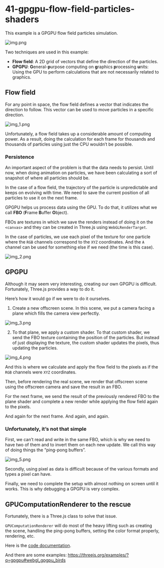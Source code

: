 # 41-gpgpu-flow-field-particles-shaders

This example is a GPGPU flow field particles simulation.

![img.png](img.png)

Two techniques are used in this example:
- **Flow field**: A 2D grid of vectors that define the direction of the particles.
- **GPGPU**: **G**eneral-**p**urpose computing on **g**raphics **p**rocessing **u**nits:
Using the GPU to perform calculations that are not necessarily related to graphics.

## Flow field

For any point in space, the flow field defines a vector that indicates the direction to follow.
This vector can be used to move particles in a specific direction.

![img_1.png](img_1.png)

Unfortunately, a flow field takes up a considerable amount of computing power. As a result, doing the calculation for
each frame for thousands and thousands of particles using just the CPU wouldn’t be possible.

### Persistence

An important aspect of the problem is that the data needs to persist. Until now, when doing animation on particles,
we have been calculating a sort of snapshot of where all particles should be.

In the case of a flow field, the trajectory of the particle is unpredictable and keeps on evolving with time.
We need to save the current position of all particles to use it on the next frame.

GPGPU helps us process data using the GPU. To do that, it utilizes what we call **FBO** (**F**rame **B**uffer **O**bject).

FBOs are textures in which we save the renders instead of doing it on the `<canvas>` and they can be created in Three.js
using `WebGLRenderTarget`.

In the case of particles, we use each pixel of the texture for one particle where the `RGB` channels correspond to the `XYZ` coordinates.
And the `A` channel can be used for something else if we need (the time is this case).

![img_2.png](img_2.png)

## GPGPU

Although it may seem very interesting, creating our own GPGPU is difficult. Fortunately, Three.js provides a way to do it.

Here’s how it would go if we were to do it ourselves.

1. Create a new offscreen scene. In this scene, we put a camera facing a plane which fills the camera view perfectly.

![img_3.png](img_3.png)

2. To that plane, we apply a custom shader. To that custom shader, we send the FBO texture containing the position of the particles. 
But instead of just displaying the texture, the custom shader updates the pixels, thus updating the particles.

![img_4.png](img_4.png)

And this is where we calculate and apply the flow field to the pixels as if the `RGB` channels were `XYZ` coordinates.

Then, before rendering the real scene, we render that offscreen scene using the offscreen camera and save the result in an FBO.

For the next frame, we send the result of the previously rendered FBO to the plane shader and complete a new render while applying the flow field again to the pixels.

And again for the next frame. And again, and again.

### Unfortunately, it’s not that simple

First, we can’t read and write in the same FBO, which is why we need to have two of them and to invert them on each new update.
We call this way of doing things the “ping-pong buffers”.

![img_5.png](img_5.png)

Secondly, using pixel as data is difficult because of the various formats and types a pixel can have.

Finally, we need to complete the setup with almost nothing on screen until it works. This is why debugging a GPGPU is very complex.

## GPUComputationRenderer to the rescue

Fortunately, there is a Three.js class to solve that issue.

`GPUComputationRenderer` will do most of the heavy lifting such as creating the scene, handling the ping-pong buffers,
setting the color format properly, rendering, etc.

Here is the [code documentation](https://github.com/mrdoob/three.js/blob/8286a475fd8ee00ef07d1049db9bb1965960057b/examples/jsm/misc/GPUComputationRenderer.js).

And there are some examples: https://threejs.org/examples/?q=gpgpu#webgl_gpgpu_birds

